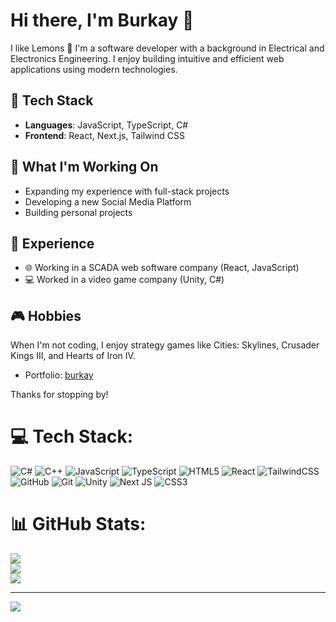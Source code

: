 # Hi there, I'm Burkay 👋

I like Lemons 🍋
I'm a software developer with a background in Electrical and Electronics Engineering. I enjoy building intuitive and efficient web applications using modern technologies.

## 🔧 Tech Stack
- **Languages**: JavaScript, TypeScript, C#
- **Frontend**: React, Next.js, Tailwind CSS

## 🧠 What I'm Working On
- Expanding my experience with full-stack projects
- Developing a new Social Media Platform
- Building personal projects

## 💼 Experience
- 🌐 Working in a SCADA web software company (React, JavaScript)
- 💻 Worked in a video game company (Unity, C#)

## 🎮 Hobbies
When I'm not coding, I enjoy strategy games like Cities: Skylines, Crusader Kings III, and Hearts of Iron IV.

- Portfolio: [burkay](https://burkay.vercel.app)

Thanks for stopping by!

# 💻 Tech Stack:
![C#](https://img.shields.io/badge/c%23-%23239120.svg?style=for-the-badge&logo=csharp&logoColor=white) ![C++](https://img.shields.io/badge/c++-%2300599C.svg?style=for-the-badge&logo=c%2B%2B&logoColor=white) ![JavaScript](https://img.shields.io/badge/javascript-%23323330.svg?style=for-the-badge&logo=javascript&logoColor=%23F7DF1E) ![TypeScript](https://img.shields.io/badge/typescript-%23007ACC.svg?style=for-the-badge&logo=typescript&logoColor=white) ![HTML5](https://img.shields.io/badge/html5-%23E34F26.svg?style=for-the-badge&logo=html5&logoColor=white) ![React](https://img.shields.io/badge/react-%2320232a.svg?style=for-the-badge&logo=react&logoColor=%2361DAFB) ![TailwindCSS](https://img.shields.io/badge/tailwindcss-%2338B2AC.svg?style=for-the-badge&logo=tailwind-css&logoColor=white) ![GitHub](https://img.shields.io/badge/github-%23121011.svg?style=for-the-badge&logo=github&logoColor=white) ![Git](https://img.shields.io/badge/git-%23F05033.svg?style=for-the-badge&logo=git&logoColor=white) ![Unity](https://img.shields.io/badge/unity-%23000000.svg?style=for-the-badge&logo=unity&logoColor=white) ![Next JS](https://img.shields.io/badge/Next-black?style=for-the-badge&logo=next.js&logoColor=white) ![CSS3](https://img.shields.io/badge/css3-%231572B6.svg?style=for-the-badge&logo=css3&logoColor=white)

# 📊 GitHub Stats:
![](https://github-readme-stats.vercel.app/api?username=rliin&theme=one_dark_pro&hide_border=true&include_all_commits=false&count_private=false)<br/>
![](https://nirzak-streak-stats.vercel.app/?user=rliin&theme=one_dark_pro&hide_border=true)<br/>
![](https://github-readme-stats.vercel.app/api/top-langs/?username=rliin&theme=one_dark_pro&hide_border=true&include_all_commits=false&count_private=false&layout=compact)

---
[![](https://visitcount.itsvg.in/api?id=rliin&icon=0&color=0)](https://visitcount.itsvg.in)
